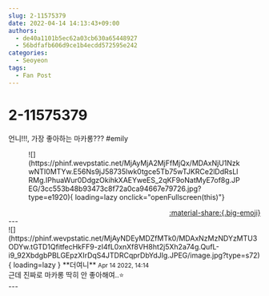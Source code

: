 ```yaml
---
slug: 2-11575379
date: 2022-04-14 14:13:43+09:00
authors:
  - de40a1101b5ec62a03cb630a65448927
  - 56bdfafb606d9ce1b4ecdd572595e242
categories:
  - Seoyeon
tags:
  - Fan Post
---
```


# 2-11575379

<div class="post-container" markdown="1">
<div class="content-container md-sidebar__scrollwrap" markdown="1">

언니!!!, 가장 좋아하는 마카롱??? \#emily 
<figure markdown="1">
![](https://phinf.wevpstatic.net/MjAyMjA2MjFfMjQx/MDAxNjU1NzkwNTI0MTYw.E56Ns9jJ58735lwk0tgce5Tb75wTJKRCe2lDdRsLlRMg.IPhuaWur0DdgzOkihkXAEYweES_2qKF9oNatMyE7of8g.JPEG/3cc553b48b93473c8f72a0ca94667e79726.jpg?type=e1920){ loading=lazy onclick="openFullscreen(this)"}
</figure>


</div>
</div>

<div style="text-align: right;" markdown="1">
<a href="https://weverse.io/fromis9/fanpost/2-11575379" style="text-align: right;">:material-share:{.big-emoji}</a>
</div>
---

<div class="comments-container md-sidebar__scrollwrap" markdown="1">
<div class="comment" markdown="1">
<div class='id-container' markdown="1">
![](https://phinf.wevpstatic.net/MjAyNDEyMDZfMTk0/MDAxNzMzNDYzMTU3ODYw.tGTD1QfitfecHkFF9-zI4fL0xnXf8VH8ht2j5Xh2a74g.QufL-i9_92XbdgbPBLGEpzXIrDqS4JTDRCqprDbYdJIg.JPEG/image.jpg?type=s72){ loading=lazy }
**<span class="artist">더여니</span>** <small>Apr 14 2022, 14:14</small><br>
</div>
<div class='comment-body' markdown="1">
근데 진짜로 마카롱 딱히 안 좋아해여..⭐️
</div>
</div>
</div>
---

